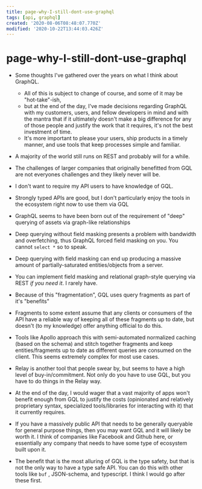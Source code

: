 ```yaml
---
title: page-why-I-still-dont-use-graphql
tags: [api, graphql]
created: '2020-08-06T08:48:07.770Z'
modified: '2020-10-22T13:44:03.426Z'
---
```


# page-why-I-still-dont-use-graphql

- Some thoughts I've gathered over the years on what I think about GraphQL. 
  - All of this is subject to change of course, and some of it may be "hot-take"-ish, 
  - but at the end of the day, I've made decisions regarding GraphQL with my customers, users, and fellow developers in mind and with the mantra that if it ultimately doesn't make a big difference for any of those people and justify the work that it requires, it's not the best investment of time. 
  - It's more important to please your users, ship products in a timely manner, and use tools that keep processes simple and familiar.

- A majority of the world still runs on REST and probably will for a while.
- The challenges of larger companies that originally benefitted from GQL are not everyones challenges and they likely never will be.
- I don't want to require my API users to have knowledge of GQL.
- Strongly typed APIs are good, but I don't particularly enjoy the tools in the ecosystem right now to use them via GQL
- GraphQL seems to have been born out of the requirement of "deep" querying of assets via graph-like relationships
- Deep querying without field masking presents a problem with bandwidth and overfetching, thus GraphQL forced field masking on you. You cannot `select *` so to speak.
- Deep querying with field masking can end up producing a massive amount of partially-saturated entities/objects from a server.
- You can implement field masking and relational graph-style querying via REST *if you need it*. I rarely have.
- Because of this "fragmentation", GQL uses query fragments as part of it's "benefits"
- Fragments to some extent assume that any clients or consumers of the API have a reliable way of keeping all of these fragments up to date, but doesn't (to my knowledge) offer anything official to do this.
- Tools like Apollo approach this with semi-automated normalized caching (based on the schema) and stitch together fragments and keep entities/fragments up to date as different queries are consumed on the client. This seems extremely complex for most use cases.
- Relay is another tool that people swear by, but seems to have a high level of buy-in/commitment. Not only do you have to use GQL, but you have to do things in the Relay way.
- At the end of the day, I would wager that a vast majority of apps won't benefit enough from GQL to justify the costs (opinionated and relatively proprietary syntax, specialized tools/libraries for interacting with it) that it currently requires.
- If you have a massively public API that needs to be generally queryable for general purpose things, then you may want GQL and it will likely be worth it. I think of companies like Facebook and Github here, or essentially any company that needs to have some type of ecosystem built upon it.
- The benefit that is the most alluring of GQL is the type safety, but that is not the only way to have a type safe API. You can do this with other tools like `buf` , JSON-schema, and typescript. I think I would go after these first.

